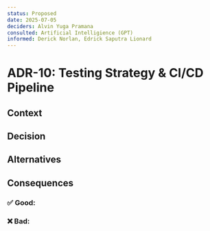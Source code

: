 ```yaml
---
status: Proposed
date: 2025-07-05
deciders: Alvin Yuga Pramana
consulted: Artificial Intelligience (GPT)
informed: Derick Norlan, Edrick Saputra Lionard
---
```


# ADR-10: Testing Strategy & CI/CD Pipeline
 
## Context

## Decision

## Alternatives

## Consequences
### ✅ Good:

### ❌ Bad:

